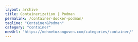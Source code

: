 ```yaml
---
layout: archive
title: Containerization | Podman
permalink: /container-docker-podman/
tagline: "Container&Podman"
category: "container"
newUrl: "https://mehmetozanguven.com/categories/container/"
---
```

